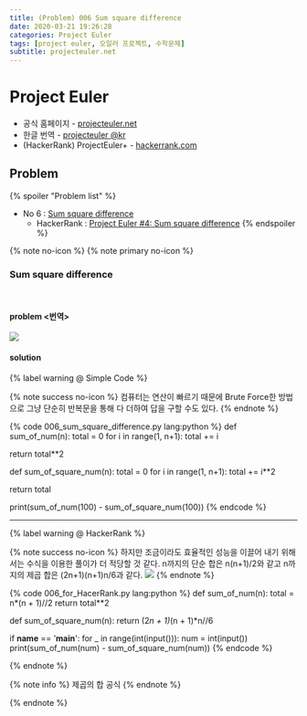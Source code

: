 ```yaml
---
title: (Problem) 006 Sum square difference
date: 2020-03-21 19:26:28
categories: Project Euler
tags: [project euler, 오일러 프로젝트, 수학문제]
subtitle: projecteuler.net
---
```


# Project Euler

- 공식 홈페이지 - [projecteuler.net](https://projecteuler.net/)
- 한글 번역 - [projecteuler @kr](http://euler.synap.co.kr/prob_detail.php?id=1)
- (HackerRank) ProjectEuler+ - [hackerrank.com](https://www.hackerrank.com/contests/projecteuler/challenges)

## Problem

{% spoiler "Problem list" %}
- No 6 : [Sum square difference](https://projecteuler.net/problem=6)
  - HackerRank : [Project Euler #4: Sum square difference](https://www.hackerrank.com/contests/projecteuler/challenges/euler006/problem)
{% endspoiler %}

{% note no-icon %}
{% note primary no-icon %}

### Sum square difference

</br>

#### problem  <번역>

<img src="/img/Euler/Problem 6.png">


#### solution

{% label warning @ Simple Code %}

{% note success no-icon %}
  컴퓨터는 연산이 빠르기 때문에 Brute Force한 방법으로 그냥 단순히 반복문을 통해 다 더하여 답을 구할 수도 있다.
{% endnote %}

{% code 006_sum_square_difference.py lang:python %}
def sum_of_num(n):
  total = 0
  for i in range(1, n+1):
      total += i

  return total**2


def sum_of_square_num(n):
  total = 0
  for i in range(1, n+1):
      total += i**2

  return total


print(sum_of_num(100) - sum_of_square_num(100))  {% endcode %}

---

{% label warning @ HackerRank %}

{% note success no-icon %}
  하지만 조금이라도 효율적인 성능을 이끌어 내기 위해서는 수식을 이용한 풀이가 더 적당할 것 같다.
  n까지의 단순 합은 n(n+1)/2와 같고
  n까지의 제곱 합은 (2n+1)(n+1)n/6과 같다.
  <img src='/img/Euler/euler006.png'>
{% endnote %}

{% code 006_for_HacerRank.py lang:python %}
def sum_of_num(n):
  total = n*(n + 1)//2
  return total**2


def sum_of_square_num(n):
  return (2*n + 1)*(n + 1)*n//6


if __name__ == '__main__':
  for _ in range(int(input())):
      num = int(input())
      print(sum_of_num(num) - sum_of_square_num(num)) {% endcode %}

{% endnote %}

{% note info %}
제곱의 합 공식
{% endnote %}

{% endnote %}
